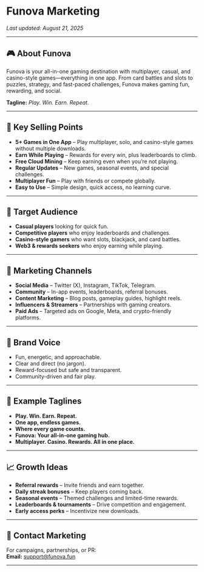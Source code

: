 # Funova Marketing

_Last updated: August 21, 2025_

---

## 🎮 About Funova
Funova is your all-in-one gaming destination with multiplayer, casual, and casino-style games—everything in one app. From card battles and slots to puzzles, strategy, and fast-paced challenges, Funova makes gaming fun, rewarding, and social.

**Tagline:** *Play. Win. Earn. Repeat.*

---

## 🌟 Key Selling Points
- **5+ Games in One App** – Play multiplayer, solo, and casino-style games without multiple downloads.  
- **Earn While Playing** – Rewards for every win, plus leaderboards to climb.  
- **Free Cloud Mining** – Keep earning even when you’re not playing.  
- **Regular Updates** – New games, seasonal events, and special challenges.  
- **Multiplayer Fun** – Play with friends or compete globally.  
- **Easy to Use** – Simple design, quick access, no learning curve.  

---

## 👫 Target Audience
- **Casual players** looking for quick fun.  
- **Competitive players** who enjoy leaderboards and challenges.  
- **Casino-style gamers** who want slots, blackjack, and card battles.  
- **Web3 & rewards seekers** who enjoy earning while playing.  

---

## 📢 Marketing Channels
- **Social Media** – Twitter (X), Instagram, TikTok, Telegram.  
- **Community** – In-app events, leaderboards, referral bonuses.  
- **Content Marketing** – Blog posts, gameplay guides, highlight reels.  
- **Influencers & Streamers** – Partnerships with gaming creators.  
- **Paid Ads** – Targeted ads on Google, Meta, and crypto-friendly platforms.  

---

## 🔑 Brand Voice
- Fun, energetic, and approachable.  
- Clear and direct (no jargon).  
- Reward-focused but safe and transparent.  
- Community-driven and fair play.  

---

## 📲 Example Taglines
- **Play. Win. Earn. Repeat.**  
- **One app, endless games.**  
- **Where every game counts.**  
- **Funova: Your all-in-one gaming hub.**  
- **Multiplayer. Casino. Rewards. All in one place.**

---

## 📈 Growth Ideas
- **Referral rewards** – Invite friends and earn together.  
- **Daily streak bonuses** – Keep players coming back.  
- **Seasonal events** – Themed challenges and limited-time rewards.  
- **Leaderboards & tournaments** – Drive competition and engagement.  
- **Early access perks** – Incentivize new downloads.  

---

## 📩 Contact Marketing
For campaigns, partnerships, or PR:  
**Email:** [support@funova.fun](mailto:support@funova.fun)  

---

